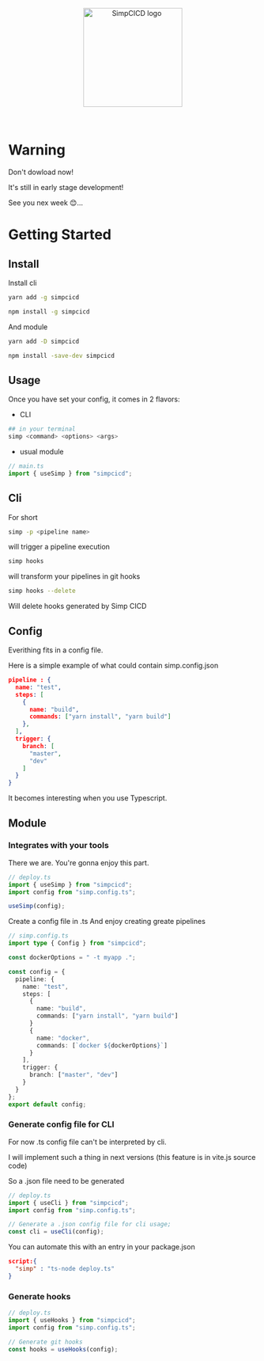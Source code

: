 <p align="center">
  <a href="https://simp.areskul.com/image/simp_dark.png" target="_blank" rel="noopener noreferrer">
    <img width="200" src="https://simp.areskul.com/images/simp.png" alt="SimpCICD logo">
  </a>
</p>
<br/>

# Warning

Don't dowload now!

It's still in early stage development!

See you nex week 😊...

# Getting Started

## Install

Install cli

```bash
yarn add -g simpcicd
```

```bash
npm install -g simpcicd
```

And module

```bash
yarn add -D simpcicd
```

```bash
npm install -save-dev simpcicd
```

## Usage

Once you have set your config, it comes in 2 flavors:

- CLI

```bash
## in your terminal
simp <command> <options> <args>
```

- usual module

```ts
// main.ts
import { useSimp } from "simpcicd";
```

## Cli

For short

```bash
simp -p <pipeline name>
```

will trigger a pipeline execution

```bash
simp hooks
```

will transform your pipelines in git hooks

```bash
simp hooks --delete
```

Will delete hooks generated by Simp CICD

## Config

Everithing fits in a config file.

Here is a simple example of what could contain simp.config.json

```json
pipeline : {
  name: "test",
  steps: [
    {
      name: "build",
      commands: ["yarn install", "yarn build"]
    },
  ],
  trigger: {
    branch: [
      "master",
      "dev"
    ]
  }
}
```

It becomes interesting when you use Typescript.

## Module

### Integrates with your tools

There we are.
You're gonna enjoy this part.

```ts
// deploy.ts
import { useSimp } from "simpcicd";
import config from "simp.config.ts";

useSimp(config);
```

Create a config file in .ts
And enjoy creating greate pipelines

```ts
// simp.config.ts
import type { Config } from "simpcicd";

const dockerOptions = " -t myapp .";

const config = {
  pipeline: {
    name: "test",
    steps: [
      {
        name: "build",
        commands: ["yarn install", "yarn build"]
      }
      {
        name: "docker",
        commands: [`docker ${dockerOptions}`]
      }
    ],
    trigger: {
      branch: ["master", "dev"]
    }
  }
};
export default config;
```

### Generate config file for CLI

For now .ts config file can't be interpreted by cli.

I will implement such a thing in next versions (this feature is in vite.js source code)

So a .json file need to be generated

```ts
// deploy.ts
import { useCli } from "simpcicd";
import config from "simp.config.ts";

// Generate a .json config file for cli usage;
const cli = useCli(config);
```

You can automate this with an entry in your package.json

```json
script:{
  "simp" : "ts-node deploy.ts"
}
```

### Generate hooks

```ts
// deploy.ts
import { useHooks } from "simpcicd";
import config from "simp.config.ts";

// Generate git hooks
const hooks = useHooks(config);
```
